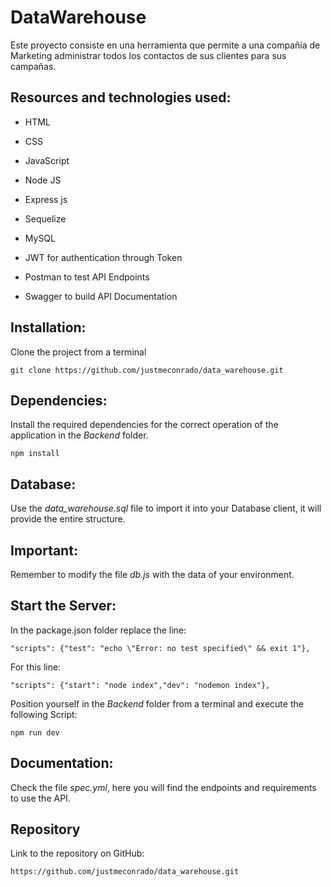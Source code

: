 # DataWarehouse

Este proyecto consiste en una herramienta que permite a una compañía de Marketing administrar todos los contactos de sus clientes para sus campañas.

## Resources and technologies used:

- HTML

- CSS

- JavaScript

- Node JS

- Express js

- Sequelize

- MySQL

- JWT for authentication through Token

- Postman to test API Endpoints

- Swagger to build API Documentation

## Installation:

Clone the project from a terminal

`git clone https://github.com/justmeconrado/data_warehouse.git`

## Dependencies:

Install the required dependencies for the correct operation of the application in the _Backend_ folder.

`npm install`

## Database:

Use the _data_warehouse.sql_ file to import it into your Database client, it will provide the entire structure.

## Important:

Remember to modify the file _db.js_ with the data of your environment.

## Start the Server:

In the package.json folder replace the line:

`"scripts": {"test": "echo \"Error: no test specified\" && exit 1"},`

For this line:

`"scripts": {"start": "node index","dev": "nodemon index"},`

Position yourself in the _Backend_ folder from a terminal and execute the following Script:

`npm run dev`

## Documentation:

Check the file _spec.yml_, here you will find the endpoints and requirements to use the API.

## Repository

Link to the repository on GitHub:

`https://github.com/justmeconrado/data_warehouse.git`
